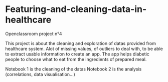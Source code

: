 # Featuring-and-cleaning-data-in-healthcare
Openclassroom project n°4

This project is about the cleaning and exploration of datas provided from healthcare system.
Alot of missing values, of outliers to deal with, to be able to extract usable information to create an app.
The app helps diabetic people to choose what to eat from the ingredients of prepared meal.

Notebook 1 is the cleaning of the datas
Notebook 2 is the analysis (correlations, data visualisation...)

